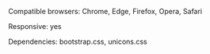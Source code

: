 Compatible browsers: Chrome, Edge, Firefox, Opera, Safari

Responsive: yes

Dependencies: bootstrap.css, unicons.css